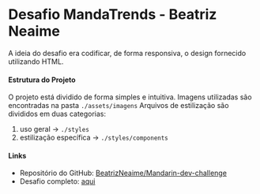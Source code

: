 # Desafio MandaTrends - Beatriz Neaime

A ideia do desafio era codificar, de forma responsiva, o design fornecido utilizando HTML.

#### Estrutura do Projeto

O projeto está dividido de forma simples e intuitiva.
Imagens utilizadas são encontradas na pasta `./assets/imagens`
Arquivos de estilização são divididos em duas categorias: 
1. uso geral → `./styles`
2. estilização específica → `./styles/components`
#### Links

- Repositório do GitHub: [BeatrizNeaime/Mandarin-dev-challenge](https://github.com/BeatrizNeaime/Mandarin-dev-challenge)
- Desafio completo: [aqui](https://mandarin-dev-challenge.vercel.app)

